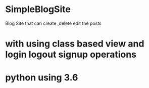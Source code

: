 # SimpleBlogSite
Blog Site that can create ,delete edit the posts
# with using class based view and login logout signup operations
# python using 3.6 

